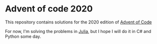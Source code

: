 # Advent of code 2020

This repository contains solutions for the 2020 edition of [Advent of Code](https://adventofcode.com/)

For now, I'm solving the problems in [Julia](https://julialang.org/), but I hope I will do it in C# and Python some day.

